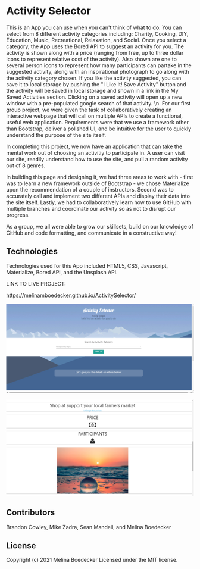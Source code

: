 # Activity Selector

This is an App you can use when you can't think of what to do. You can select from 8 different activity categories including: Charity, Cooking, DIY, Education, Music, Recreational, Relaxation, and Social.  Once you select a category, the App uses the Bored API to suggest an activity for you.  The activity is shown along with a price  (ranging from free, up to three dollar icons to represent relative cost of the activity).  Also shown are one to several person icons to represent how many participants can partake in the suggested activity, along with an inspirational photograph to go along with the activity category chosen.  If you like the activity suggested, you can save it to local storage by pushing the "I Like It! Save Activity" button and the activity will be saved in local storage and shown in a link in the My Saved Activities section.  Clicking on a saved activity will open up a new window with a pre-populated google search of that activity. \n
​
For our first group project, we were given the task of collaboratively creating an interactive webpage that will call on multiple APIs to create a functional, useful web application. Requirements were that we use a framework other than Bootstrap, deliver a polished UI, and be intuitive for the user to quickly understand the purpose of the site itself.

In completing this project, we now have an application that can take the mental work out of choosing an activitiy to participate in. A user can visit our site, readily understand how to use the site, and pull a random activity out of 8 genres.

In building this page and designing it, we had three areas to work with - first was to learn a new framework outside of Bootstrap - we chose Materialize upon the recommendation of a couple of instructors. Second was to accurately call and implement two different APIs and display their data into the site itself. Lastly, we had to collaboratively learn how to use GitHub with multiple branches and coordinate our activity so as not to disrupt our progress.

As a group, we all were able to grow our skillsets, build on our knowledge of GitHub and code formatting, and communicate in a constructive way!

## Technologies
Technologies used for this App included HTML5, CSS, Javascript, Materialize, Bored API, and the Unsplash API.


LINK TO LIVE PROJECT:

https://melinamboedecker.github.io/ActivitySelector/

![Screenshot of the operational website.](assets/ScreenshotActivitySelector.png)

![Screenshot of the operational website.](assets/Screenshot2_ActivitySelector.png)

## Contributors
Brandon Cowley, Mike Zadra, Sean Mandell, and Melina Boedecker

## License
Copyright (c) 2021 Melina Boedecker
Licensed under the MIT license.

